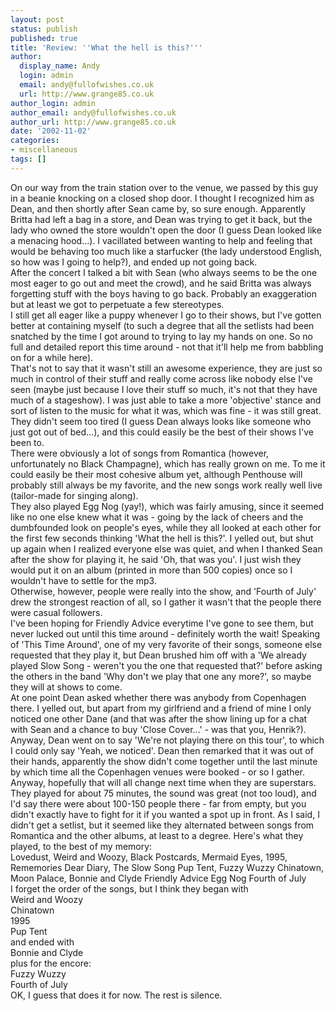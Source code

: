 ```yaml
---
layout: post
status: publish
published: true
title: 'Review: ''What the hell is this?'''
author:
  display_name: Andy
  login: admin
  email: andy@fullofwishes.co.uk
  url: http://www.grange85.co.uk
author_login: admin
author_email: andy@fullofwishes.co.uk
author_url: http://www.grange85.co.uk
date: '2002-11-02'
categories:
- miscellaneous
tags: []
---
```

<p>On our way from the train station over to the venue, we passed by this guy in a beanie knocking on a closed shop door. I thought I recognized him as Dean, and then shortly after Sean came by, so sure enough. Apparently Britta had left a bag in a store, and Dean was trying to get it back, but the lady who owned the store wouldn't open the door (I guess Dean looked like a menacing hood...). I vacillated between wanting to help and feeling that would be behaving too much like a starfucker (the lady understood English, so how was I going to help?), and ended up not going back.<br />After the concert I talked a bit with Sean (who always seems to be the one most eager to go out and meet the crowd), and he said Britta was always forgetting stuff with the boys having to go back. Probably an exaggeration but at least we got to perpetuate a few stereotypes.<br />I still get all eager like a puppy whenever I go to their shows, but I've gotten better at containing myself (to such a degree that all the setlists had been snatched by the time I got around to trying to lay my hands on one. So no full and detailed report this time around - not that it'll help me from babbling on for a while here).<br />That's not to say that it wasn't still an awesome experience, they are just so much in control of their stuff and really come across like nobody else I've seen (maybe just because I love their stuff so much, it's not that they have much of a stageshow). I was just able to take a more 'objective' stance and sort of listen to the music for what it was, which was fine - it was still great. They didn't seem too tired (I guess Dean always looks like someone who just got out of bed...), and this could easily be the best of their shows I've been to.<br />There were obviously a lot of songs from Romantica (however, unfortunately no Black Champagne), which has really grown on me. To me it could easily be their most cohesive album yet, although Penthouse will probably still always be my favorite, and the new songs work really well live (tailor-made for singing along).<br />They also played Egg Nog (yay!), which was fairly amusing, since it seemed like no one else knew what it was - going by the lack of cheers and the dumbfounded look on people's eyes, while they all looked at each other for the first few seconds thinking 'What the hell is this?'. I yelled out, but shut up again when I realized everyone else was quiet, and when I thanked Sean after the show for playing it, he said 'Oh, that was you'. I just wish they would put it on an album (printed in more than 500 copies) once so I wouldn't have to settle for the mp3.<br />Otherwise, however, people were really into the show, and 'Fourth of July' drew the strongest reaction of all, so I gather it wasn't that the people there were casual followers.<br />I've been hoping for Friendly Advice everytime I've gone to see them, but never lucked out until this time around - definitely worth the wait! Speaking of 'This Time Around', one of my very favorite of their songs, someone else requested that they play it, but Dean brushed him off with a 'We already played Slow Song - weren't you the one that requested that?' before asking the others in the band 'Why don't we play that one any more?', so maybe they will at shows to come.<br />At one point Dean asked whether there was anybody from Copenhagen there. I yelled out, but apart from my girlfriend and a friend of mine I only noticed one other Dane (and that was after the show lining up for a chat with Sean and a chance to buy 'Close Cover...' - was that you, Henrik?). Anyway, Dean went on to say 'We're not playing there on this tour', to which I could only say 'Yeah, we noticed'. Dean then remarked that it was out of their hands, apparently the show didn't come together until the last minute by which time all the Copenhagen venues were booked - or so I gather. Anyway, hopefully that will all change next time when they are superstars.<br />They played for about 75 minutes, the sound was great (not too loud), and I'd say there were about 100-150 people there - far from empty, but you didn't exactly have to fight for it if you wanted a spot up in front. As I said, I didn't get a setlist, but it seemed like they alternated between songs from Romantica and the other albums, at least to a degree. Here's what they played, to the best of my memory:<br />Lovedust, Weird and Woozy, Black Postcards, Mermaid Eyes, 1995, Rememories Dear Diary, The Slow Song Pup Tent, Fuzzy Wuzzy Chinatown, Moon Palace, Bonnie and Clyde Friendly Advice Egg Nog Fourth of July<br />I forget the order of the songs, but I think they began with<br />Weird and Woozy<br />Chinatown<br />1995<br />Pup Tent<br />and ended with<br />Bonnie and Clyde<br />plus for the encore:<br />Fuzzy Wuzzy<br />Fourth of July<br />OK, I guess that does it for now. The rest is silence.</p>
